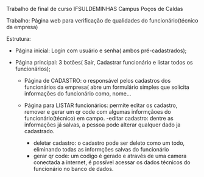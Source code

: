 Trabalho de final de curso IFSULDEMINHAS Campus Poços de Caldas

Trabalho: Página web para verificação de qualidades do funcionário(técnico da empresa)

Estrutura:
- Página inicial: Login com usuário e senha( ambos pré-cadastrados);

- Página principal: 3 botões( Sair, Cadastrar funcionário e listar todos os funcionários);
  - Página de CADASTRO: o responsável pelos cadastros dos funcionários da empresa( abre um formulário simples que solicita  informações do funcionário como, nome...
 
  - Página para LISTAR funcionários: permite editar os cadastro, remover e gerar um qr code com algumas informçãoes do funcionário(técnico) em campo.
    -editar cadastro: dentre as informações já salvas, a pessoa pode alterar qualquer dado ja cadastrado.
    - deletar cadastro: o cadastro pode ser deleto como um todo, eliminando todas as informções salvas do funcionário
    -  gerar qr code: um codigo é gerado e através de uma camera conectada a internet, é possível acessar os dados técnicos do funcionário no banco de dados.

